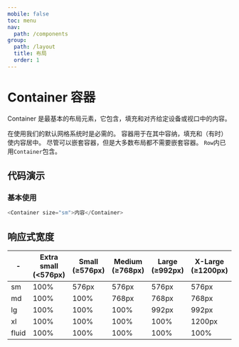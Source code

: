 ```yaml
---
mobile: false
toc: menu
nav:
  path: /components
group:
  path: /layout
  title: 布局
  order: 1
---
```


# Container 容器

Container 是最基本的布局元素，它包含，填充和对齐给定设备或视口中的内容。

在使用我们的默认网格系统时是必需的。 容器用于在其中容纳，填充和（有时）使内容居中。 尽管可以嵌套容器，但是大多数布局都不需要嵌套容器。 `Row`内已用`Container`包含。

## 代码演示

### 基本使用

```typescript
<Container size="sm">内容</Container>

```

## 响应式宽度

| - | Extra small (<576px) | Small (≥576px) | Medium (≥768px) | Large (≥992px) | X-Large (≥1200px)
| --- | --- | --- | --- | --- | ---
| sm	| 100%	| 576px | 576px	| 576px	| 576px
| md	| 100%	| 100%	| 768px | 768px	| 768px
| lg	| 100%	| 100%	| 100% | 992px | 992px
| xl	| 100%	| 100%	| 100% | 100%	| 1200px
| fluid	| 100% | 100% |	100% | 100%	|100%


<API src="./Container.tsx" props="classes|component|gutter|size"></API>

